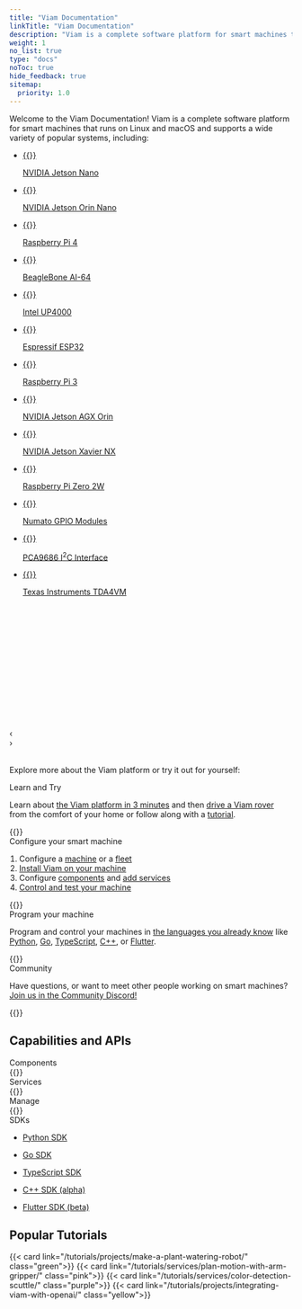 ```yaml
---
title: "Viam Documentation"
linkTitle: "Viam Documentation"
description: "Viam is a complete software platform for smart machines that runs on any 64-bit Linux OS and macOS."
weight: 1
no_list: true
type: "docs"
noToc: true
hide_feedback: true
sitemap:
  priority: 1.0
---
```

<div class="max-page">
  <p>
    Welcome to the Viam Documentation!
    Viam is a complete software platform for smart machines that runs on Linux and macOS and supports a wide variety of popular systems, including:
  </p>
</div>

<div id="board-carousel" class="carousel max-page">
  <ul tabindex="0">
    <li id="c1_slide1">
      <a href="installation/prepare/jetson-nano-setup/">
        {{<imgproc src="installation/thumbnails/jetson-nano-dev-kit.png" resize="148x120" declaredimensions=true alt="NVIDIA Jetson Nano">}}
        <p>NVIDIA Jetson Nano</p>
      </a>
    </li>
    <li id="c1_slide2">
      <a href="installation/prepare/jetson-nano-setup/">
        {{<imgproc src="installation/thumbnails/jetson-orin-nano.jpeg" resize="148x120" declaredimensions=true alt="NVIDIA Jetson Orin Nano">}}
        <p>NVIDIA Jetson Orin Nano</p>
      </a>
    </li>
    <li id="c1_slide3">
      <a href="installation/prepare/rpi-setup/">
        {{<imgproc src="installation/thumbnails/raspberry-pi-4-b-2gb.png" resize="148x120" declaredimensions=true alt="Raspberry Pi">}}
        <p>Raspberry Pi 4</p>
      </a>
    </li>
    <li id="c1_slide4">
      <a href="installation/prepare/beaglebone-setup/">
        {{<imgproc src="installation/thumbnails/beaglebone.png" resize="148x120" declaredimensions=true alt="BeagleBone A I-64">}}
        <p>BeagleBone AI-64</p>
      </a>
    </li>
    <li id="c1_slide5">
      <a href="components/board/upboard/">
        {{<imgproc src="installation/thumbnails/up_4000.png" resize="148x120" declaredimensions=true alt="Intel Up board 4000">}}
        <p>Intel UP4000</p>
      </a>
    </li>
    <li id="c1_slide6">
      <a href="installation/prepare/microcontrollers/">
        {{<imgproc src="installation/thumbnails/esp32-espressif.png" resize="148x120" declaredimensions=true alt="E S P 32 - espressif">}}
        <p>Espressif ESP32</p>
      </a>
    </li>
    <li id="c1_slide7">
      <a href="installation/prepare/rpi-setup/">
        {{<imgproc src="installation/thumbnails/rpi-3.png" alt="Raspberry Pi 3" resize="148x120" declaredimensions=true >}}
        <p>Raspberry Pi 3</p>
      </a>
    </li>
    <li id="c1_slide8">
      <a href="installation/prepare/jetson-agx-orin-setup/">
        {{<imgproc src="installation/thumbnails/jetson-agx-orin-dev-kit.png" alt="Jetson A G X Orin Developer Kit" resize="148x120" declaredimensions=true >}}
        <p>NVIDIA Jetson AGX Orin</p>
      </a>
    </li>
    <li id="c1_slide9">
      <a href="components/board/jetson/">
        {{<imgproc src="installation/thumbnails/jetson-xavier.png" alt="Jetson Xavier NX Dev Kit" resize="148x120" declaredimensions=true >}}
        <p>NVIDIA Jetson Xavier NX</p>
      </a>
    </li>
    <li id="c1_slide10">
      <a href="installation/prepare/rpi-setup/">
        {{<imgproc src="installation/thumbnails/raspberry-pi-zero-2w.png" alt="Raspberry Pi" resize="148x120" declaredimensions=true >}}
        <p>Raspberry Pi Zero 2W</p>
      </a>
    </li>
    <li id="c1_slide11">
      <a href="components/board/numato/">
        {{<imgproc src="installation/thumbnails/numato.png" alt="Numato GPIO Modules" resize="148x120" declaredimensions=true >}}
        <p>Numato GPIO Modules</p>
      </a>
    </li>
    <li id="c1_slide12">
      <a href="components/board/pca9685/">
        {{<imgproc src="installation/thumbnails/pca9685.png" alt="P C A 9685 I 2 C Interface" resize="148x120" declaredimensions=true >}}
        <p>PCA9686 I<sup>2</sup>C Interface</p>
      </a>
    </li>
    <li id="c1_slide13">
      <a href="installation/prepare/sk-tda4vm/">
        {{<imgproc src="installation/thumbnails/tda4vm.png" resize="148x120" declaredimensions=true alt="S K - T D A 4 V M">}}
        <p>Texas Instruments TDA4VM</p>
      </a>
    </li>
  </ul>
  <ol style="visibility: hidden" aria-hidden="true">
    <li><a href="#c1_slide1">NVIDIA Jetson Nano</a></li>
    <li><a href="#c1_slide2">NVIDIA Jetson Orin Nano</a></li>
    <li><a href="#c1_slide3">Raspberry Pi 4</a></li>
    <li><a href="#c1_slide4">BeagleBone AI-64</a></li>
    <li><a href="#c1_slide5">Texas Instruments TDA4VM</a></li>
    <li><a href="#c1_slide6">Espressif ESP32</a></li>
    <li><a href="#c1_slide7">Raspberry Pi 3</a></li>
    <li><a href="#c1_slide8">NVIDIA Jetson AGX Orin</a></li>
    <li><a href="#c1_slide9">NVIDIA Jetson Xavier NX</a></li>
    <li><a href="#c1_slide10">Raspberry Pi Zero 2W</a></li>
    <li><a href="#c1_slide11">Numato GPIO Modules</a></li>
    <li><a href="#c1_slide12">PCA9686 I<sup>2</sup>C Interface</a></li>
  </ol>
  <div class="prev" style="display: block">‹</div>
  <div class="next" style="display: block">›</div>
</div>
<br>

<div class="max-page">
  <p>
    Explore more about the Viam platform or try it out for yourself:
  </p>
</div>

<div class="cards max-page">
  <div class="row">
      <div class="col hover-card landing yellow">
        <div>
          <div>Learn and Try</div>
          <p style="text-align: left;">
            Learn about <a href="viam/">the Viam platform in 3 minutes</a> and then
            <a href="try-viam/">drive a Viam rover</a> from the comfort of your home or follow along with a <a href="tutorials/"> tutorial</a>.</p>
        </div>
        {{<gif webm_src="/rover.webm" mp4_src="/rover.mp4" alt="A Viam Rover moving about">}}
      </div>
      <div class="col hover-card landing purple">
        <div>
          <div>Configure your smart machine</div>
          <div style="text-align: left">
            <ol style="padding-inline-start: 1.1rem">
              <li>Configure a <a href="manage/configuration/"> machine</a> or a <a href="manage/fleet/">fleet</a></li>
              <li><a href="installation/">Install Viam on your machine</a></li>
              <li>Configure <a href="components/">components</a> and <a href="services/">add services</a></li>
              <li><a href="manage/fleet/robots/#control">Control and test your machine</a></li>
            </ol>
          </div>
        </div>
        {{<gif webm_src="/blink.webm" mp4_src="/blink.mp4" alt="A blinking L.E.D. connected to a Raspberry Pi">}}
      </div>
      <div class="col hover-card landing teal">
        <div>
          <div>Program your machine</div>
          <p style="text-align: left;">
            Program and control your machines in <a href="program/apis/"> the languages you already know</a> like <a href="https://python.viam.dev/">Python</a>, <a href="https://pkg.go.dev/go.viam.com/rdk">Go</a>, <a href="https://ts.viam.dev/">TypeScript</a>, <a href="https://cpp.viam.dev/" target="_blank">C++</a>, or <a href="https://flutter.viam.dev/" target="_blank">Flutter</a>.
          </p>
        </div>
        <div class="hover-card-img">
          {{<imgproc src="/general/code.png" alt="Robot code" resize="400x" >}}
        </div>
      </div>
      <div class="col hover-card landing pink">
        <div>
          <div>Community</div>
          <p style="text-align: left;">Have questions, or want to meet other people working on smart machines? <a href="https://discord.gg/viam">Join us in the Community Discord!</a></p>
        </div>
        {{<gif webm_src="/heart.webm" mp4_src="/heart.mp4" alt="A robot drawing a heart">}}
      </div>
    </div>
</div>

<h2>Capabilities and APIs</h2>

<div class="cards max-page">
  <div class="row">
    <div class="col sectionlist">
        <div>
        <div>Components</div>
        {{<sectionlist sectiontitle="components">}}
        </div>
    </div>
    <div class="col sectionlist">
        <div>
        <div>Services</div>
        {{<sectionlist sectiontitle="services">}}
        </div>
    </div>
    <div class="col sectionlist">
        <div>
        <div>Manage</div>
        {{<sectionlist sectiontitle="manage">}}
        </div>
    </div>
    <div class="col sectionlist">
        <div>
        <div>SDKs</div>
        <ul class="sectionlist">
        <li><a href="https://python.viam.dev/" target="_blank"><div><p>Python SDK</p></div></a></li>
        <li><a href="https://pkg.go.dev/go.viam.com/rdk" target="_blank"><div><p>Go SDK</p></div></a></li>
        <li><a href="https://ts.viam.dev/" target="_blank"><div><p>TypeScript SDK</p></div></a></li>
        <li><a href="https://cpp.viam.dev/" target="_blank"><div><p>C++ SDK (alpha)</p></div></a></li>
        <li><a href="https://flutter.viam.dev/" target="_blank"><div><p>Flutter SDK (beta)</p></div></a></li>
        </ul>
        </div>
    </div>
  </div>
</div>

<h2>Popular Tutorials</h2>

<div class="cards max-page">
  <div class="row">
    {{< card link="/tutorials/projects/make-a-plant-watering-robot/" class="green">}}
    {{< card link="/tutorials/services/plan-motion-with-arm-gripper/" class="pink">}}
    {{< card link="/tutorials/services/color-detection-scuttle/" class="purple">}}
    {{< card link="/tutorials/projects/integrating-viam-with-openai/" class="yellow">}}
  </div>
</div>
